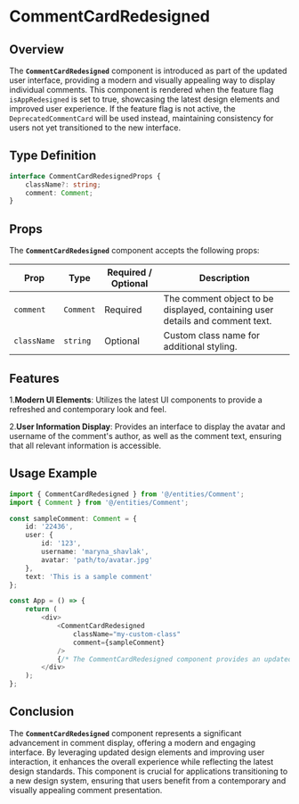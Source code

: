 # CommentCardRedesigned

## Overview
The **`CommentCardRedesigned`** component is introduced as part of the updated user interface, providing a modern and visually appealing way to display individual comments. 
This component is rendered when the feature flag `isAppRedesigned` is set to true, showcasing the latest design elements and improved user experience. 
If the feature flag is not active, the `DeprecatedCommentCard` will be used instead, maintaining consistency for users not yet transitioned to the new interface.

## Type Definition 
```typescript
interface CommentCardRedesignedProps {
    className?: string;
    comment: Comment;
}
```

## Props
The **`CommentCardRedesigned`** component accepts the following props:

| Prop       | Type       | Required / Optional | Description                                                               |
|------------|------------|----------------------|---------------------------------------------------------------------------|
| `comment` | `Comment`   | Required             | The comment object to be displayed, containing user details and comment text.             |
| `className` | `string`   | Optional             | Custom class name for additional styling.                                 |


## Features
1.**Modern UI Elements**: Utilizes the latest UI components to provide a refreshed and contemporary look and feel.

2.**User Information Display**: Provides an interface to display the avatar and username of the comment's author, as well as the comment text, ensuring that all relevant information is accessible.

## Usage Example
```typescript jsx
import { CommentCardRedesigned } from '@/entities/Comment';
import { Comment } from '@/entities/Comment';

const sampleComment: Comment = {
    id: '22436',
    user: {
        id: '123',
        username: 'maryna_shavlak',
        avatar: 'path/to/avatar.jpg'
    },
    text: 'This is a sample comment'
};

const App = () => {
    return (
        <div>
            <CommentCardRedesigned
                className="my-custom-class"
                comment={sampleComment}
            />
            {/* The CommentCardRedesigned component provides an updated look for displaying comments */}
        </div>
    );
};

```
## Conclusion
The **`CommentCardRedesigned`** component represents a significant advancement in comment display, offering a modern and engaging interface. By leveraging updated design elements and improving user interaction, it enhances the overall experience while reflecting the latest design standards. This component is crucial for applications transitioning to a new design system, ensuring that users benefit from a contemporary and visually appealing comment presentation.
